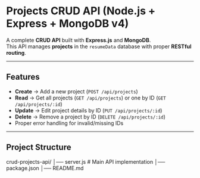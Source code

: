 # Projects CRUD API (Node.js + Express + MongoDB v4)

A complete **CRUD API** built with **Express.js** and **MongoDB**.  
This API manages **projects** in the `resumeData` database with proper **RESTful routing**.

---

## Features
- **Create** → Add a new project (`POST /api/projects`)  
- **Read** → Get all projects (`GET /api/projects`) or one by ID (`GET /api/projects/:id`)  
- **Update** → Edit project details by ID (`PUT /api/projects/:id`)  
- **Delete** → Remove a project by ID (`DELETE /api/projects/:id`)  
- Proper error handling for invalid/missing IDs  

---

## Project Structure
crud-projects-api/
│── server.js # Main API implementation
│── package.json
│── README.md
